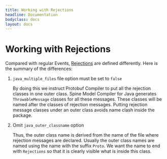 ```yaml
---
title: Working with Rejections
headline: Documentation
bodyclass: docs
layout: docs
---
```

# Working with Rejections

Compared with regular Events, [Rejections](/docs/introduction/concepts.html#rejection) are defined
differently. Here is the summary of the differences:

1. `java_multiple_files` file option must be set to `false`

    By doing this we instruct Protobuf Compiler to put all the rejection classes in one outer class.
    Spine Model Compiler for Java generates `ThrowableMessage` classes for all these messages. 
    These classes will be named after the classes of rejection messages.
    Putting rejection message classes under an outer class avoids name clash inside the package.

2. Omit `java_outer_classname` option

    Thus, the outer class name is derived from the name of the file where rejection messages are
    declared. Usually the outer class names are named using the name with the suffix `Proto`. 
    We want the name to end with `Rejections` so that it is clearly visible what is inside
    this class.



